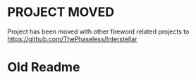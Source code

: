 # PROJECT MOVED
Project has been moved with other fireword related projects to <https://github.com/ThePhaseless/Interstellar>


# Old Readme
